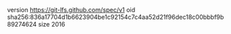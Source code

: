 version https://git-lfs.github.com/spec/v1
oid sha256:836a17704d1b6623904be1c92154c7c4aa52d21f96dec18c00bbbf9b89274624
size 2016
